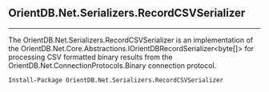 ## OrientDB.Net.Serializers.RecordCSVSerializer
---
The OrientDB.Net.Serializers.RecordCSVSerializer is an implementation of the OrientDB.Net.Core.Abstractions.IOrientDBRecordSerializer<byte[]> for processing CSV formatted binary results from the OrientDB.Net.ConnectionProtocols.Binary connection protocol.

```
Install-Package OrientDB.Net.Serializers.RecordCSVSerializer
```
